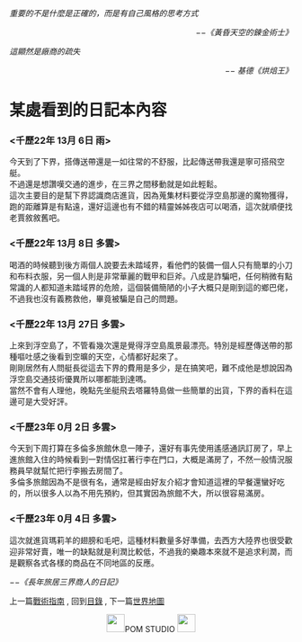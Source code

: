 *重要的不是什麼是正確的，而是有自己風格的思考方式*  
<p align="right"><i>−−《黃昏天空的鍊金術士》</i></p>

*這顯然是廠商的疏失*  
<p align="right"><i>−− 基德《烘焙王》</i></p>

# 某處看到的日記本內容
### <千歷22年 13月 6日  雨>  
今天到了下界，搭傳送帶還是一如往常的不舒服，比起傳送帶我還是寧可搭飛空艇。   
不過還是想讚嘆交通的進步，在三界之間移動就是如此輕鬆。   
這次主要目的是幫下界認識商店進貨，因為蒐集材料要從浮空島那邊的魔物獲得，跑的距離算是有點遠，還好這邊也有不錯的精靈姊姊夜店可以喝酒，這次就順便找老賈敘敘舊吧。   
  
  
### <千歷22年 13月 8日  多雲>  
喝酒的時候聽到後方兩個人說要去未踏域界，看他們的裝備一個人只有簡單的小刀和布料衣服，另一個人則是非常華麗的戰甲和巨斧。八成是詐騙吧，任何稍微有點常識的人都知道未踏域界的危險，這個裝備簡陋的小子大概只是剛到這的鄉巴佬，不過我也沒有義務救他，畢竟被騙是自己的問題。  
  
  
### <千歷22年 13月 27日  多雲>  
上來到浮空島了，不管看幾次還是覺得浮空島風景最漂亮。特別是經歷傳送帶的那種嘔吐感之後看到空曠的天空，心情都好起來了。   
剛剛居然有人問艇長從這去下界的費用是多少，是在搞笑吧，難不成他是想說因為浮空島交通技術優異所以哪都能到達嗎。   
當然不會有人理他，晚點先坐艇飛去塔羅特島做一些簡單的出貨，下界的香料在這邊可是大受好評。   
  
  
### <千歷23年 0月 2日  多雲>  
今天到下周打算在多倫多旅館休息一陣子，還好有事先使用遙感通訊訂房了，早上進旅館入住的時候看到一對情侶扛著行李在門口，大概是滿房了，不然一般情況服務員早就幫忙把行李搬去房間了。   
多倫多旅館因為不是很有名，通常是經由好友介紹才會知道這裡的早餐還蠻好吃的，所以很多人以為不用先預約，但其實因為旅館不大，所以很容易滿房。   
  
  
### <千歷23年 0月 4日  多雲>  
這次就進貨瑪莉羊的翅膀和毛吧，這種材料數量多好準備，去西方大陸界也很受歡迎非常好賣，唯一的缺點就是利潤比較低，不過我的樂趣本來就不是追求利潤，而是觀察各式各樣的商品在不同地區的反應。   


*−−《長年旅居三界商人的日記》*  


上一篇[戰術指南](../Tactics) ,
回到[目錄](../../../#ch-1-world-setting) ,
下一篇[世界地圖](../WorldMap)



<p align="center"><img src="https://github.com/PartiallyOrderedMagic/PartiallyOrderedMagic.github.io/raw/master/Icon/Design/4Element.svg" Height="32" />POM STUDIO <img src="https://github.com/PartiallyOrderedMagic/PartiallyOrderedMagic.github.io/raw/master/Icon/Transparent/POM.png" Height="32" /></p>
